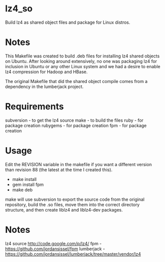 lz4_so
======

Build lz4 as shared object files and package for Linux distros.

Notes
=====

This Makefile was created to build .deb files for installing lz4 shared
objects on Ubuntu.  After looking around extensively, no one was
packaging lz4 for inclusion in Ubuntu or any other Linux system and we
had a desire to enable lz4 compression for Hadoop and HBase.

The original Makefile that did the shared object compile comes from a
dependency in the lumberjack project.

Requirements
============
subversion - to get the lz4 source
make - to build the files
ruby - for package creation
rubygems - for package creation
fpm - for package creation

Usage
=====

Edit the REVISION variable in the makefile if you want a different
version than revision 88 (the latest at the time I created this).

- make install
- gem install fpm
- make deb

make will use subversion to export the source code from the original
repository, build the .so files, move them into the correct directory
structure, and then create liblz4 and liblz4-dev packages.


Notes
=====

lz4 source  http://code.google.com/p/lz4/
fpm - https://github.com/jordansissel/fpm
lumberjack - https://github.com/jordansissel/lumberjack/tree/master/vendor/lz4

